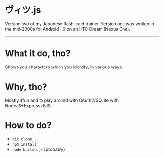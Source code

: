 # ヴィツ.js
Version two of my Japanese flash-card trainer.  Version one was written in the mid-2000s for Android 1.0 on an HTC Dream (Nexus One).


---
# What it do, tho?
Shows you characters which you identify, in various ways.

# Why, tho?
Mostly 4fun and to play around with OAuth2/SQLite with NodeJS+Express+EJS.

# How to do?
- `git clone ...`
- `npm install`
- `node buitsu.js`
(probably)
